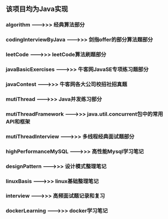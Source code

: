 ## 该项目均为Java实现

### algorithm --->>> 经典算法部分

### codingInterviewByJava --->>> 剑指offer的部分算法题部分

### leetCode --->>> leetCode算法刷题部分

### javaBasicExercises --->>> 牛客网JavaSE专项练习题部分

### javaContest --->>> 牛客网各大公司校招社招真题

### mutiThread --->>> Java并发练习部分

### mutiThreadFramework --->>> java.util.concurrent包中的常用API和框架

### mutiThreadInterview --->>> 多线程经典面试题部分

### highPerformanceMySQL --->>> 高性能Mysql学习笔记

### designPattern --->>> 设计模式整理笔记

### linuxBasis --->>> linux基础整理笔记

### interview --->>> 高频面试题记录和复习

### dockerLearning --->>> docker学习笔记